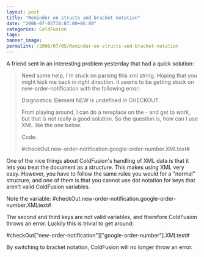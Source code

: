 ```yaml
---
layout: post
title: "Reminder on structs and bracket notation"
date: "2006-07-05T10:07:00+06:00"
categories: ColdFusion 
tags: 
banner_image: 
permalink: /2006/07/05/Reminder-on-structs-and-bracket-notation
---
```


A friend sent in an interesting problem yesterday that had a quick solution:

<blockquote>
Need some help, I'm stuck on parsing this xml string.  Hoping that you might kick me back in right direction. It seems to be getting stuck on new-order-notification with the following error:
 
 Diagnostics: Element NEW is undefined in CHECKOUT.
 
From playing around, I can do a rereplace on the - and get  to work, but that is not really a good solution.  So the 
question is, how can I use XML like the one below.
 
Code:
<cfset CheckOut = xmlParse(GoogleCheckOutFile)>	
 
<cfoutput>
#checkOut.new-order-notification.google-order-number.XMLtext#
</cfoutput>
</blockquote>

One of the nice things about ColdFusion's handling of XML data is that it lets you treat the document as a structure. This makes using XML very easy. However, you have to follow the same rules you would for a "normal" structure, and one of them is that you cannot use dot notation for keys that aren't valid ColdFusion variables.

Note the variable: #checkOut.new-order-notification.google-order-number.XMLtext#

The second and third keys are not valid variables, and therefore ColdFusion throws an error. Luckily this is trivial to get around:

#checkOut["new-order-notification"]["google-order-number"].XMLtext#

By switching to bracket notation, ColdFusion will no longer throw an error.